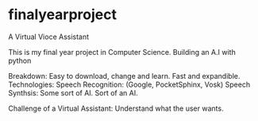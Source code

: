 # finalyearproject

A Virtual Vioce Assistant

This is my final year project in Computer Science. Building an A.I with python


Breakdown: Easy to download, change and learn. Fast and expandible.
Technologies: 
    Speech Recognition: (Google, PocketSphinx, Vosk)
    Speech Synthsis: Some sort of AI.
    Sort of an AI.

Challenge of a Virtual Assistant: 
    Understand what the user wants.